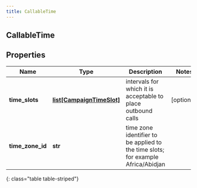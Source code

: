 ```yaml
---
title: CallableTime
---
```

## CallableTime

## Properties

|Name | Type | Description | Notes|
|------------ | ------------- | ------------- | -------------|
| **time_slots** | [**list[CampaignTimeSlot]**](CampaignTimeSlot.html) | intervals for which it is acceptable to place outbound calls | [optional] |
| **time_zone_id** | **str** | time zone identifier to be applied to the time slots; for example Africa/Abidjan | |
{: class="table table-striped"}


